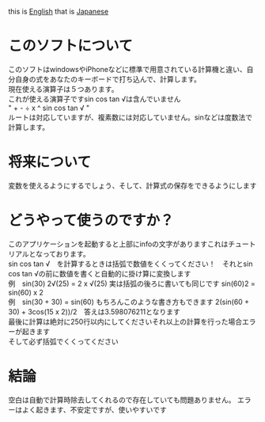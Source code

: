 this is <a href="/README.md">English</a> that is <a href="/README-jp.md">Japanese</a>  
# このソフトについて    
このソフトはwindowsやiPhoneなどに標準で用意されている計算機と違い、自分自身の式をあなたのキーボードで打ち込んで、計算します。  
現在使える演算子は５つあります。  
これが使える演算子ですsin cos tan √は含んでいません  
" + - ÷ x ^ sin cos tan √ "  
ルートは対応していますが、複素数には対応していません。sinなどは度数法で計算します。  
# 将来について  
変数を使えるようにするでしょう、そして、計算式の保存をできるようにします
# どうやって使うのですか？  
このアプリケーションを起動すると上部にinfoの文字がありますこれはチュートリアルとなっております。  
sin cos tan √　を計算するときは括弧で数値をくくってください！　それとsin cos tan √の前に数値を書くと自動的に掛け算に変換します  
例　sin(30) 2√(25) = 2 x √(25) 実は括弧の後ろに書いても同じです sin(60)2 = sin(60) x 2  
例　sin(30 + 30) = sin(60) もちろんこのような書き方もできます 2(sin(60 + 30) + 3cos(15 x 2))/2　答えは3.598076211となります   
最後に計算は絶対に250行以内にしてくださいそれ以上の計算を行った場合エラーが起きます  
そして必ず括弧でくくってください  
# 結論  
空白は自動で計算時除去してくれるので存在していても問題ありません。
エラーはよく起きます、不安定ですが、使いやすいです
